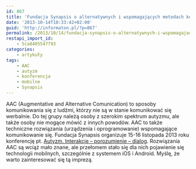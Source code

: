 ```yaml
---
id: 867
title: 'Fundacja Synapsis o alternatywnych i wspomagających metodach komunikowania się'
date: '2013-10-14T10:33:42+02:00'
guid: 'http://informaton.pl/?p=867'
permalink: /2013/10/14/fundacja-synapsis-o-alternatywnych-i-wspomagajacych-metodach-komunikowania-sie/
restapi_import_id:
    - 5ca8405547793
categories:
    - artykuły
tags:
    - AAC
    - autyzm
    - konferencja
    - mobilne
    - Synapsis
---
```


AAC (Augmentative and Alternative Comunication) to sposoby komunikowania się z ludźmi, którzy nie są w stanie komunikować się werbalnie. Do tej grupy należą osoby z szerokim spektrum autyzmu, ale także osoby nie mogące mówić z innych powodów. AAC to także techniczne rozwiązania (urządzenia i oprogramowanie) wspomagające komunikowanie się. Fundacja Synapsis organizuje 15-16 listopada 2013 roku konferencję pt. [Autyzm. Interakcje – porozumienie – dialog](http://synapsis.org.pl/index.php/oferta/konferencje/konferencja-2013/o-konferencji). Rozwiązania AAC są wciąż mało znane, ale przełomem stało się dla nich pojawienie się technologii mobilnych, szczególnie z systemem iOS i Android. Myślę, że warto zainteresować się tą imprezą.

